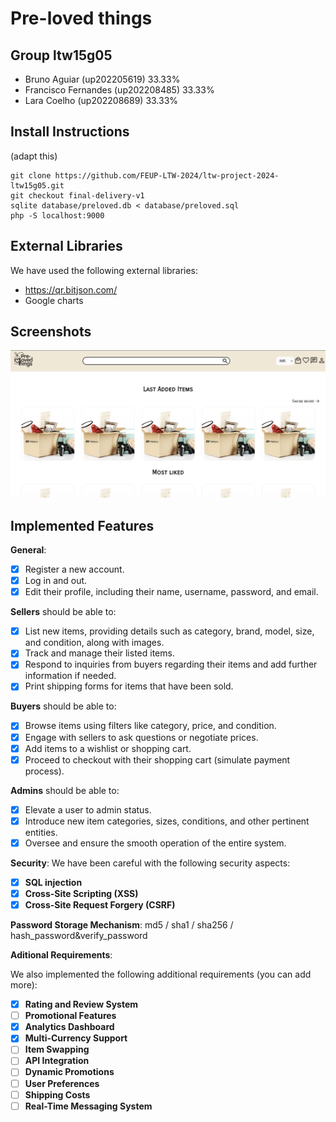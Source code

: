 # Pre-loved things

## Group ltw15g05

- Bruno Aguiar (up202205619) 33.33%
- Francisco Fernandes (up202208485) 33.33%
- Lara Coelho (up202208689) 33.33%

## Install Instructions

(adapt this)

    git clone https://github.com/FEUP-LTW-2024/ltw-project-2024-ltw15g05.git
    git checkout final-delivery-v1
    sqlite database/preloved.db < database/preloved.sql
    php -S localhost:9000

## External Libraries

We have used the following external libraries:

- https://qr.bitjson.com/
- Google charts

## Screenshots

![Screenshot1](screenshots/img.png)

## Implemented Features

**General**:

- [x] Register a new account.
- [x] Log in and out.
- [x] Edit their profile, including their name, username, password, and email.

**Sellers**  should be able to:

- [x] List new items, providing details such as category, brand, model, size, and condition, along with images.
- [x] Track and manage their listed items.
- [x] Respond to inquiries from buyers regarding their items and add further information if needed.
- [x] Print shipping forms for items that have been sold.

**Buyers**  should be able to:

- [x] Browse items using filters like category, price, and condition.
- [x] Engage with sellers to ask questions or negotiate prices.
- [x] Add items to a wishlist or shopping cart.
- [x] Proceed to checkout with their shopping cart (simulate payment process).

**Admins**  should be able to:

- [x] Elevate a user to admin status.
- [x] Introduce new item categories, sizes, conditions, and other pertinent entities.
- [x] Oversee and ensure the smooth operation of the entire system.

**Security**:
We have been careful with the following security aspects:

- [x] **SQL injection**
- [x] **Cross-Site Scripting (XSS)**
- [x] **Cross-Site Request Forgery (CSRF)**

**Password Storage Mechanism**: md5 / sha1 / sha256 / hash_password&verify_password

**Aditional Requirements**:

We also implemented the following additional requirements (you can add more):

- [x] **Rating and Review System**
- [ ] **Promotional Features**
- [x] **Analytics Dashboard**
- [x] **Multi-Currency Support**
- [ ] **Item Swapping**
- [ ] **API Integration**
- [ ] **Dynamic Promotions**
- [ ] **User Preferences**
- [ ] **Shipping Costs**
- [ ] **Real-Time Messaging System**
